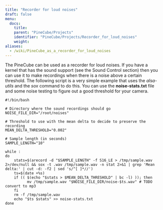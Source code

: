 ```yaml
---
title: "Recorder for loud noises"
draft: false
menu:
  docs:
    title:
    parent: "PineCube/Projects"
    identifier: "PineCube/Projects/Recorder_for_loud_noises"
    weight:
aliases:
  - /wiki/PineCube_as_a_recorder_for_loud_noises
---
```


The PineCube can be used as a recorder for loud noises. If you have a kernel that has the sound support (see the Sound Control section) then you can use it to make recordings when there is a noise above a certain threshold. The following script is a very simple example that uses the _alsa-utils_ and the _sox_ command to do this. You can use the **noise-stats.txt** file and some noise testing to figure out a good threshold for your camera.

```
#!/bin/bash

# Directory where the sound recordings should go
NOISE_FILE_DIR="/root/noises"

# Threshold to use with the mean delta to decide to preserve the recording
MEAN_DELTA_THRESHOLD="0.002"

# Sample length (in seconds)
SAMPLE_LENGTH="10"

while :
do
    stats=$(arecord -d "$SAMPLE_LENGTH" -f S16_LE > /tmp/sample.wav 2>/dev/null && sox -t .wav /tmp/sample.wav -n stat 2>&1 | grep 'Mean    delta:' | cut -d: -f2 | sed 's/^[ ]*//')
    ts=$(date +%s)
    if (( $(echo "$stats > $MEAN_DELTA_THRESHOLD" | bc -l) )); then
          mv /tmp/sample.wav "$NOISE_FILE_DIR/noise-$ts.wav" # TODO convert to mp3
    fi
    rm -f /tmp/sample.wav
    echo "$ts $stats" >> noise-stats.txt
done
```
